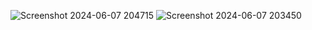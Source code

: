![Screenshot 2024-06-07 204715](https://github.com/ivananggita043/El-Streamlit/assets/62920144/28968bcc-74fb-4c93-8068-36e1864cd2ea)
![Screenshot 2024-06-07 203450](https://github.com/ivananggita043/El-Streamlit/assets/62920144/9c71b764-3558-4cea-88e2-3943e4f72ab1)
